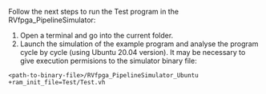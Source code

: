 Follow the next steps to run the Test program in the RVfpga_PipelineSimulator:

1. Open a terminal and go into the current folder.
2. Launch the simulation of the example program and analyse the program cycle by cycle (using Ubuntu 20.04 version). It may be necessary to give execution permisions to the simulator binary file:
```
<path-to-binary-file>/RVfpga_PipelineSimulator_Ubuntu +ram_init_file=Test/Test.vh
```
